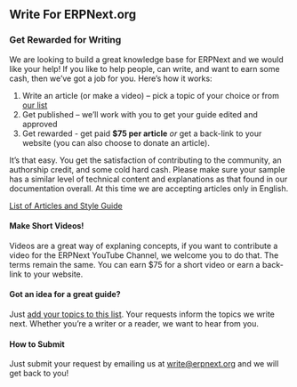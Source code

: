 <section class="top-section">
	<div class='container'>
		<h1>Write For ERPNext.org</h1>
	</div>
</section>

### Get Rewarded for Writing

We are looking to build a great knowledge base for ERPNext and we would like your help! If you like to help people, can write, and want to earn some cash, then we’ve got a job for you. Here’s how it works:

1. Write an article (or make a video) – pick a topic of your choice or from [our list](https://github.com/erpnext/foundation/wiki/Contribute-Articles-to-ERPNext.org)
1. Get published – we’ll work with you to get your guide edited and approved
1. Get rewarded - get paid **$75 per article** *or* get a back-link to your website (you can also choose to donate an article).

It’s that easy. You get the satisfaction of contributing to the community, an authorship credit, and some cold hard cash. Please make sure your sample has a similar level of technical content and explanations as that found in our documentation overall. At this time we are accepting articles only in English.

[List of Articles and Style Guide](https://github.com/erpnext/foundation/wiki/Contribute-Articles-to-ERPNext.org)


#### Make Short Videos!

Videos are a great way of explaning concepts, if you want to contribute a video for the ERPNext YouTube Channel, we welcome you to do that. The terms remain the same. You can earn $75 for a short video or earn a back-link to your website.

#### Got an idea for a great guide?

Just [add your topics to this list](https://discuss.erpnext.com/t/articles-for-erpnext-org/38549). Your requests inform the topics we write next. Whether you’re a writer or a reader, we want to hear from you.

#### How to Submit

Just submit your request by emailing us at write@erpnext.org and we will get back to you!
